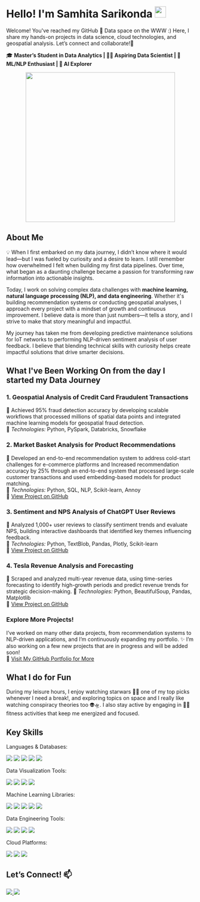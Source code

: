 # Hello! I'm Samhita Sarikonda <img src="https://media.giphy.com/media/hvRJCLFzcasrR4ia7z/giphy.gif" width="30px">

Welcome! You've reached my GitHub 🐙 Data space on the WWW :) Here, I share my hands-on projects in data science, cloud technologies, and geospatial analysis. Let’s connect and collaborate!🤝

🎓 **Master’s Student in Data Analytics | :woman_technologist: Aspiring Data Scientist | 🧠 ML/NLP Enthusiast | 🚀 AI Explorer**

<p align="center">
  <img src="https://github.com/samhitasari05/samhitasari05/blob/main/Tech%20Working%20GIF%20by%20Pudgy%20Penguins.gif?raw=true" width="400" height="400" />
</p>

## **About Me**
💡 When I first embarked on my data journey, I didn’t know where it would lead—but I was fueled by curiosity and a desire to learn. I still remember how overwhelmed I felt when building my first data pipelines. Over time, what began as a daunting challenge became a passion for transforming raw information into actionable insights. 

Today, I work on solving complex data challenges with **machine learning, natural language processing (NLP), and data engineering**. Whether it's building recommendation systems or conducting geospatial analyses, I approach every project with a mindset of growth and continuous improvement. I believe data is more than just numbers—it tells a story, and I strive to make that story meaningful and impactful.

My journey has taken me from developing predictive maintenance solutions for IoT networks to performing NLP-driven sentiment analysis of user feedback. I believe that blending technical skills with curiosity helps create impactful solutions that drive smarter decisions.

## **What I've Been Working On from the day I started my Data Journey**

### **1. Geospatial Analysis of Credit Card Fraudulent Transactions**
🚀 Achieved 95% fraud detection accuracy by developing scalable workflows that processed millions of spatial data points and integrated machine learning models for geospatial fraud detection.
<br> 
🔧 *Technologies:* Python, PySpark, Databricks, Snowflake  

### **2. Market Basket Analysis for Product Recommendations**  
🚀 Developed an end-to-end recommendation system to address cold-start challenges for e-commerce platforms and Increased recommendation accuracy by 25% through an end-to-end system that processed large-scale customer transactions and used embedding-based models for product matching.
<br>
🔧 *Technologies:* Python, SQL, NLP, Scikit-learn, Annoy 
<br>
🔗 [View Project on GitHub](https://github.com/samhitasari05/Market-Basket-Analysis-and-Recommendation-System)   

### **3. Sentiment and NPS Analysis of ChatGPT User Reviews**  
🚀 Analyzed 1,000+ user reviews to classify sentiment trends and evaluate NPS, building interactive dashboards that identified key themes influencing feedback.
<br>
🔧 *Technologies:* Python, TextBlob, Pandas, Plotly, Scikit-learn  
🔗 [View Project on GitHub](https://github.com/samhitasari05/Chat_Gpt_Sentiment_Analysis) 

### **4. Tesla Revenue Analysis and Forecasting**  
🚀 Scraped and analyzed multi-year revenue data, using time-series forecasting to identify high-growth periods and predict revenue trends for strategic decision-making. 
🔧 *Technologies:* Python, BeautifulSoup, Pandas, Matplotlib  
🔗 [View Project on GitHub](https://github.com/samhitasari05/Tesla-Revenue-Analysis)

### **Explore More Projects!**  
I’ve worked on many other data projects, from recommendation systems to NLP-driven applications, and I’m continuously expanding my portfolio.
✨ I’m also working on a few new projects that are in progress and will be added soon!
<br>
🔗 [Visit My GitHub Portfolio for More](https://github.com/samhitasari05)

## **What I do for Fun**
During my leisure hours, I enjoy watching starwars 🧙‍♂️ one of my top picks whenever I need a break!, and exploring topics on space and I really like watching conspiracy theories too 👽🛸. I also stay active by engaging in 🧘‍♀️ fitness activities that keep me energized and focused.

## **Key Skills**

Languages & Databases:  
<p>
  <img src="https://img.shields.io/badge/Python-3776AB?style=for-the-badge&logo=python&logoColor=white"/>
  <img src="https://img.shields.io/badge/R-276DC3?style=for-the-badge&logo=r&logoColor=white"/>
  <img src="https://img.shields.io/badge/MySQL-4479A1?style=for-the-badge&logo=mysql&logoColor=white"/>
  <img src="https://img.shields.io/badge/MongoDB-47A248?style=for-the-badge&logo=mongodb&logoColor=white"/>
  <img src="https://img.shields.io/badge/BigQuery-4285F4?style=for-the-badge&logo=google-cloud&logoColor=white"/>
</p>

Data Visualization Tools:
<p> <img src="https://img.shields.io/badge/PowerBI-F2C811?style=for-the-badge&logo=powerbi&logoColor=black"/> <img src="https://img.shields.io/badge/Tableau-E97627?style=for-the-badge&logo=tableau&logoColor=white"/> <img src="https://img.shields.io/badge/Plotly-3F4F75?style=for-the-badge&logo=plotly&logoColor=white"/> <img src="https://img.shields.io/badge/Matplotlib-3776AB?style=for-the-badge&logo=matplotlib&logoColor=white"/> </p>

Machine Learning Libraries:
<p> <img src="https://img.shields.io/badge/TensorFlow-FF6F00?style=for-the-badge&logo=tensorflow&logoColor=white"/> <img src="https://img.shields.io/badge/PyTorch-EE4C2C?style=for-the-badge&logo=pytorch&logoColor=white"/> <img src="https://img.shields.io/badge/ScikitLearn-F7931E?style=for-the-badge&logo=scikit-learn&logoColor=white"/> <img src="https://img.shields.io/badge/Pandas-150458?style=for-the-badge&logo=pandas&logoColor=white"/> <img src="https://img.shields.io/badge/NLP-4A148C?style=for-the-badge&logo=natural-language-processing&logoColor=white"/> </p>

Data Engineering Tools:
<p> <img src="https://img.shields.io/badge/PySpark-E25A1C?style=for-the-badge&logo=apache-spark&logoColor=white"/> <img src="https://img.shields.io/badge/Snowflake-56B4E9?style=for-the-badge&logo=snowflake&logoColor=white"/> <img src="https://img.shields.io/badge/Docker-2496ED?style=for-the-badge&logo=docker&logoColor=white"/> <img src="https://img.shields.io/badge/Git-F05032?style=for-the-badge&logo=git&logoColor=white"/> </p>

Cloud Platforms: 
<p>
  <img src="https://img.shields.io/badge/AWS-FF9900?style=for-the-badge&logo=amazon-aws&logoColor=white"/>
  <img src="https://img.shields.io/badge/Azure-0078D7?style=for-the-badge&logo=microsoft-azure&logoColor=white"/>
  <img src="https://img.shields.io/badge/Databricks-EF1A26?style=for-the-badge&logo=databricks&logoColor=white"/>
</p>

## **Let’s Connect!** 📫 
<p>
  <a href="https://www.linkedin.com/in/samhita-sarikonda-a62101260/">
    <img src="https://img.shields.io/badge/LinkedIn-0077B5?style=for-the-badge&logo=linkedin&logoColor=white"/>
  </a>
  <a href="mailto:samhita.sarikonda2024@gmail.com">
    <img src="https://img.shields.io/badge/Email-D14836?style=for-the-badge&logo=gmail&logoColor=white"/>
  </a>
</p>

